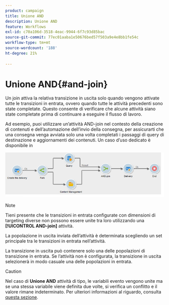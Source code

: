 ```yaml
---
product: campaign
title: Unione AND
description: Unione AND
feature: Workflows
exl-id: c70a106d-3518-4eac-9944-6f7c93d85bac
source-git-commit: 77ec01aaba1e50676bed57f503a9e4e8bb1fe54c
workflow-type: tm+mt
source-wordcount: '188'
ht-degree: 21%

---
```


# Unione AND{#and-join}



Un join attiva la relativa transizione in uscita solo quando vengono attivate tutte le transizioni in entrata, ovvero quando tutte le attività precedenti sono state completate. Questo consente di verificare che alcune attività siano state completate prima di continuare a eseguire il flusso di lavoro.

Ad esempio, puoi utilizzare un’attività AND-join nel contesto della creazione di contenuti e dell’automazione dell’invio della consegna, per assicurarti che una consegna venga avviata solo una volta completati i passaggi di query di destinazione e aggiornamenti dei contenuti. Un caso d’uso dedicato è disponibile in

![](assets/and-join-usage.png)

>[!NOTE]
>
>Tieni presente che le transizioni in entrata configurate con dimensioni di targeting diverse non possono essere unite tra loro utilizzando una **[!UICONTROL AND-join]** attività.

La popolazione in uscita inviata dell’attività è determinata scegliendo un set principale tra le transizioni in entrata nell’attività.

La transizione in uscita può contenere solo una delle popolazioni di transizione in entrata. Se l’attività non è configurata, la transizione in uscita selezionerà in modo casuale una delle popolazioni in entrata.

>[!CAUTION]
>
>Nel caso di **Unione AND** attività di tipo, le variabili evento vengono unite ma se una stessa variabile viene definita due volte, si verifica un conflitto e il valore rimane indeterminato. Per ulteriori informazioni al riguardo, consulta [questa sezione](javascript-scripts-and-templates.md#event-variables).
